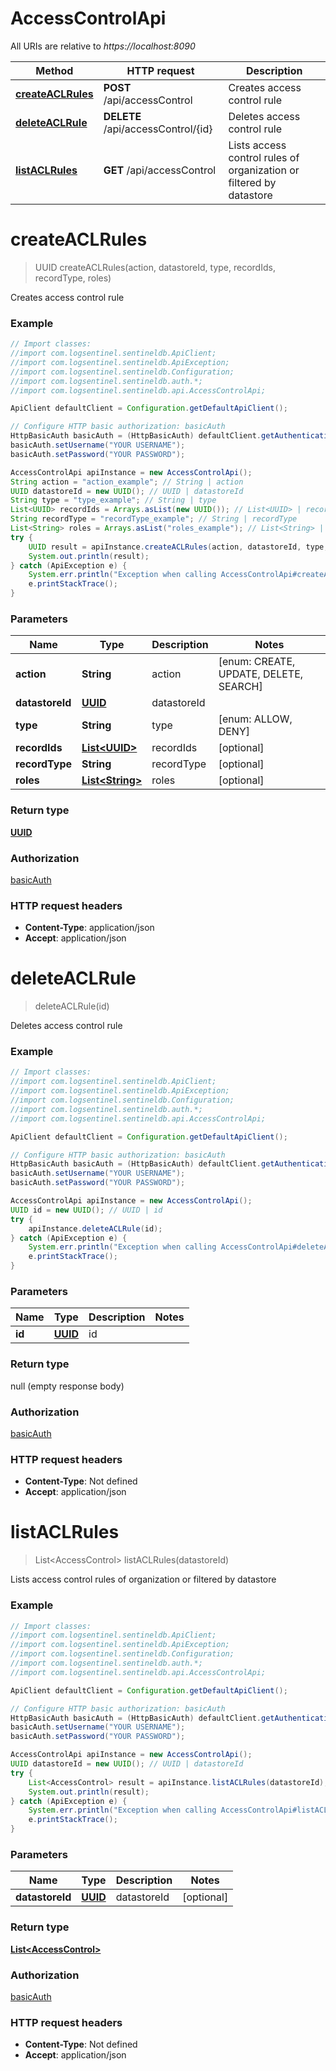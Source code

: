 # AccessControlApi

All URIs are relative to *https://localhost:8090*

Method | HTTP request | Description
------------- | ------------- | -------------
[**createACLRules**](AccessControlApi.md#createACLRules) | **POST** /api/accessControl | Creates access control rule
[**deleteACLRule**](AccessControlApi.md#deleteACLRule) | **DELETE** /api/accessControl/{id} | Deletes access control rule
[**listACLRules**](AccessControlApi.md#listACLRules) | **GET** /api/accessControl | Lists access control rules of organization or filtered by datastore


<a name="createACLRules"></a>
# **createACLRules**
> UUID createACLRules(action, datastoreId, type, recordIds, recordType, roles)

Creates access control rule

### Example
```java
// Import classes:
//import com.logsentinel.sentineldb.ApiClient;
//import com.logsentinel.sentineldb.ApiException;
//import com.logsentinel.sentineldb.Configuration;
//import com.logsentinel.sentineldb.auth.*;
//import com.logsentinel.sentineldb.api.AccessControlApi;

ApiClient defaultClient = Configuration.getDefaultApiClient();

// Configure HTTP basic authorization: basicAuth
HttpBasicAuth basicAuth = (HttpBasicAuth) defaultClient.getAuthentication("basicAuth");
basicAuth.setUsername("YOUR USERNAME");
basicAuth.setPassword("YOUR PASSWORD");

AccessControlApi apiInstance = new AccessControlApi();
String action = "action_example"; // String | action
UUID datastoreId = new UUID(); // UUID | datastoreId
String type = "type_example"; // String | type
List<UUID> recordIds = Arrays.asList(new UUID()); // List<UUID> | recordIds
String recordType = "recordType_example"; // String | recordType
List<String> roles = Arrays.asList("roles_example"); // List<String> | roles
try {
    UUID result = apiInstance.createACLRules(action, datastoreId, type, recordIds, recordType, roles);
    System.out.println(result);
} catch (ApiException e) {
    System.err.println("Exception when calling AccessControlApi#createACLRules");
    e.printStackTrace();
}
```

### Parameters

Name | Type | Description  | Notes
------------- | ------------- | ------------- | -------------
 **action** | **String**| action | [enum: CREATE, UPDATE, DELETE, SEARCH]
 **datastoreId** | [**UUID**](.md)| datastoreId |
 **type** | **String**| type | [enum: ALLOW, DENY]
 **recordIds** | [**List&lt;UUID&gt;**](UUID.md)| recordIds | [optional]
 **recordType** | **String**| recordType | [optional]
 **roles** | [**List&lt;String&gt;**](String.md)| roles | [optional]

### Return type

[**UUID**](UUID.md)

### Authorization

[basicAuth](../README.md#basicAuth)

### HTTP request headers

 - **Content-Type**: application/json
 - **Accept**: application/json

<a name="deleteACLRule"></a>
# **deleteACLRule**
> deleteACLRule(id)

Deletes access control rule

### Example
```java
// Import classes:
//import com.logsentinel.sentineldb.ApiClient;
//import com.logsentinel.sentineldb.ApiException;
//import com.logsentinel.sentineldb.Configuration;
//import com.logsentinel.sentineldb.auth.*;
//import com.logsentinel.sentineldb.api.AccessControlApi;

ApiClient defaultClient = Configuration.getDefaultApiClient();

// Configure HTTP basic authorization: basicAuth
HttpBasicAuth basicAuth = (HttpBasicAuth) defaultClient.getAuthentication("basicAuth");
basicAuth.setUsername("YOUR USERNAME");
basicAuth.setPassword("YOUR PASSWORD");

AccessControlApi apiInstance = new AccessControlApi();
UUID id = new UUID(); // UUID | id
try {
    apiInstance.deleteACLRule(id);
} catch (ApiException e) {
    System.err.println("Exception when calling AccessControlApi#deleteACLRule");
    e.printStackTrace();
}
```

### Parameters

Name | Type | Description  | Notes
------------- | ------------- | ------------- | -------------
 **id** | [**UUID**](.md)| id |

### Return type

null (empty response body)

### Authorization

[basicAuth](../README.md#basicAuth)

### HTTP request headers

 - **Content-Type**: Not defined
 - **Accept**: application/json

<a name="listACLRules"></a>
# **listACLRules**
> List&lt;AccessControl&gt; listACLRules(datastoreId)

Lists access control rules of organization or filtered by datastore

### Example
```java
// Import classes:
//import com.logsentinel.sentineldb.ApiClient;
//import com.logsentinel.sentineldb.ApiException;
//import com.logsentinel.sentineldb.Configuration;
//import com.logsentinel.sentineldb.auth.*;
//import com.logsentinel.sentineldb.api.AccessControlApi;

ApiClient defaultClient = Configuration.getDefaultApiClient();

// Configure HTTP basic authorization: basicAuth
HttpBasicAuth basicAuth = (HttpBasicAuth) defaultClient.getAuthentication("basicAuth");
basicAuth.setUsername("YOUR USERNAME");
basicAuth.setPassword("YOUR PASSWORD");

AccessControlApi apiInstance = new AccessControlApi();
UUID datastoreId = new UUID(); // UUID | datastoreId
try {
    List<AccessControl> result = apiInstance.listACLRules(datastoreId);
    System.out.println(result);
} catch (ApiException e) {
    System.err.println("Exception when calling AccessControlApi#listACLRules");
    e.printStackTrace();
}
```

### Parameters

Name | Type | Description  | Notes
------------- | ------------- | ------------- | -------------
 **datastoreId** | [**UUID**](.md)| datastoreId | [optional]

### Return type

[**List&lt;AccessControl&gt;**](AccessControl.md)

### Authorization

[basicAuth](../README.md#basicAuth)

### HTTP request headers

 - **Content-Type**: Not defined
 - **Accept**: application/json

